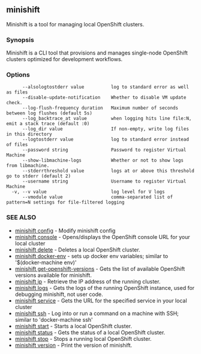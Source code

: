 ## minishift

Minishift is a tool for managing local OpenShift clusters.

### Synopsis


Minishift is a CLI tool that provisions and manages single-node OpenShift clusters optimized for development workflows.

### Options

```
      --alsologtostderr value          log to standard error as well as files
      --disable-update-notification    Whether to disable VM update check.
      --log-flush-frequency duration   Maximum number of seconds between log flushes (default 5s)
      --log_backtrace_at value         when logging hits line file:N, emit a stack trace (default :0)
      --log_dir value                  If non-empty, write log files in this directory
      --logtostderr value              log to standard error instead of files
      --password string                Password to register Virtual Machine
      --show-libmachine-logs           Whether or not to show logs from libmachine.
      --stderrthreshold value          logs at or above this threshold go to stderr (default 2)
      --username string                Username to register Virtual Machine
  -v, --v value                        log level for V logs
      --vmodule value                  comma-separated list of pattern=N settings for file-filtered logging
```

### SEE ALSO
* [minishift config](minishift_config.md)	 - Modify minishift config
* [minishift console](minishift_console.md)	 - Opens/displays the OpenShift console URL for your local cluster
* [minishift delete](minishift_delete.md)	 - Deletes a local OpenShift cluster.
* [minishift docker-env](minishift_docker-env.md)	 - sets up docker env variables; similar to '$(docker-machine env)'
* [minishift get-openshift-versions](minishift_get-openshift-versions.md)	 - Gets the list of available OpenShift versions available for minishift.
* [minishift ip](minishift_ip.md)	 - Retrieve the IP address of the running cluster.
* [minishift logs](minishift_logs.md)	 - Gets the logs of the running OpenShift instance, used for debugging minishift, not user code.
* [minishift service](minishift_service.md)	 - Gets the URL for the specified service in your local cluster
* [minishift ssh](minishift_ssh.md)	 - Log into or run a command on a machine with SSH; similar to 'docker-machine ssh'
* [minishift start](minishift_start.md)	 - Starts a local OpenShift cluster.
* [minishift status](minishift_status.md)	 - Gets the status of a local OpenShift cluster.
* [minishift stop](minishift_stop.md)	 - Stops a running local OpenShift cluster.
* [minishift version](minishift_version.md)	 - Print the version of minishift.

